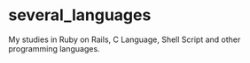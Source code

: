 # several_languages
My studies in Ruby on Rails, C Language, Shell Script and other programming languages.
